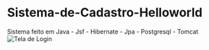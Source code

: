 # Sistema-de-Cadastro-Helloworld
Sistema feito em Java - Jsf - Hibernate - Jpa - Postgresql - Tomcat
![Tela de Login](https://user-images.githubusercontent.com/74872760/103972452-cdad0f00-514b-11eb-8216-c86984c672b2.png)
